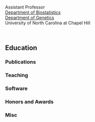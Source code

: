 Assistant Professor <br>
[Department of Biostatistics](http://sph.unc.edu/bios/biostatistics/) <br>
[Department of Genetics](http://www.med.unc.edu/genetics/) <br>
University of North Carolina at Chapel Hill

<br>

## Education

### Publications

### Teaching

### Software

### Honors and Awards

### Misc
